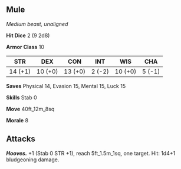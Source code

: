 ## Mule

*Medium beast, unaligned*

**Hit Dice** 2 (9 2d8)

**Armor Class** 10

| STR     | DEX     | CON     | INT     | WIS     | CHA     |
|---------|---------|---------|---------|---------|---------|
| 14 (+1) | 10 (+0) | 13 (+0) |  2 (-2) | 10 (+0) |  5 (-1) |

**Saves** Physical 14, Evasion 15, Mental 15, Luck 15

**Skills** Stab 0

**Move** 40ft_12m_8sq

**Morale** 8

## Attacks

***Hooves.*** +1 (Stab 0 STR +1), reach 5ft_1.5m_1sq, one target. Hit: 1d4+1 bludgeoning damage.

